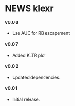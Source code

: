 # NEWS klexr

#### v0.0.8

- Use AUC for RB escapement

#### v0.0.7

- Added KLTR plot

#### v0.0.2

- Updated dependencies.

#### v0.0.1

- Initial release.
